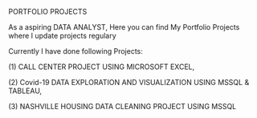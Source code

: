 PORTFOLIO PROJECTS

As a aspiring DATA ANALYST, Here you can find My Portfolio  Projects where I update projects regulary

Currently I have done following Projects:

 (1) CALL CENTER PROJECT USING MICROSOFT EXCEL,
 
 (2) Covid-19 DATA EXPLORATION AND VISUALIZATION USING MSSQL & TABLEAU,
 
 (3) NASHVILLE HOUSING DATA CLEANING PROJECT USING MSSQL
